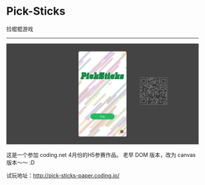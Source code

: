 # Pick-Sticks
捡棍棍游戏

---

![](img/screen.png)

这是一个参加 coding.net 4月份的H5参赛作品。
老早 DOM 版本，改为 canvas 版本～～ :D

试玩地址：http://pick-sticks-paper.coding.io/